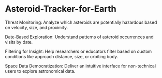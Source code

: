 # Asteroid-Tracker-for-Earth

Threat Monitoring: Analyze which asteroids are potentially hazardous based on velocity, size, and proximity.

Date-Based Exploration: Understand patterns of asteroid occurrences and visits by date.

Filtering for Insight: Help researchers or educators filter based on custom conditions like approach distance, size, or orbiting body.

Space Data Democratization: Deliver an intuitive interface for non-technical users to explore astronomical data.
